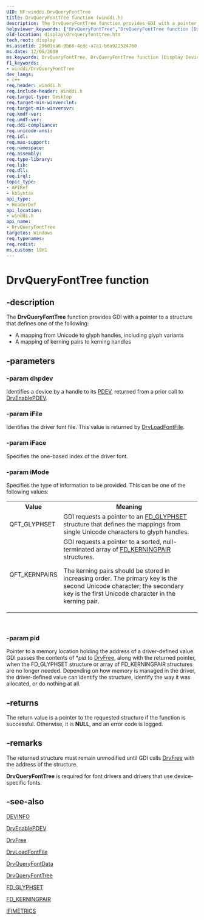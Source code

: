 ```yaml
---
UID: NF:winddi.DrvQueryFontTree
title: DrvQueryFontTree function (winddi.h)
description: The DrvQueryFontTree function provides GDI with a pointer to a structure that defines one of the following:A mapping from Unicode to glyph handles, including glyph variantsA mapping of kerning pairs to kerning handles
helpviewer_keywords: ["DrvQueryFontTree","DrvQueryFontTree function [Display Devices]","ddifncs_7f9eb5d2-dedd-4c72-8c12-0a382ea59ff4.xml","display.drvqueryfonttree","winddi/DrvQueryFontTree"]
old-location: display\drvqueryfonttree.htm
tech.root: display
ms.assetid: 29601ea6-9b68-4cdc-a7a1-b6a922524760
ms.date: 12/05/2018
ms.keywords: DrvQueryFontTree, DrvQueryFontTree function [Display Devices], ddifncs_7f9eb5d2-dedd-4c72-8c12-0a382ea59ff4.xml, display.drvqueryfonttree, winddi/DrvQueryFontTree
f1_keywords:
- winddi/DrvQueryFontTree
dev_langs:
- c++
req.header: winddi.h
req.include-header: Winddi.h
req.target-type: Desktop
req.target-min-winverclnt: 
req.target-min-winversvr: 
req.kmdf-ver: 
req.umdf-ver: 
req.ddi-compliance: 
req.unicode-ansi: 
req.idl: 
req.max-support: 
req.namespace: 
req.assembly: 
req.type-library: 
req.lib: 
req.dll: 
req.irql: 
topic_type:
- APIRef
- kbSyntax
api_type:
- HeaderDef
api_location:
- winddi.h
api_name:
- DrvQueryFontTree
targetos: Windows
req.typenames: 
req.redist: 
ms.custom: 19H1
---
```


# DrvQueryFontTree function


## -description


The <b>DrvQueryFontTree</b> function provides GDI with a pointer to a structure that defines one of the following:
<ul>
<li>
A mapping from Unicode to glyph handles, including glyph variants

</li>
<li>
A mapping of kerning pairs to kerning handles 

</li>
</ul>

## -parameters




### -param dhpdev

Identifies a device by a handle to its <a href="https://docs.microsoft.com/windows-hardware/drivers/">PDEV</a>, returned from a prior call to <a href="https://docs.microsoft.com/windows/desktop/api/winddi/nf-winddi-drvenablepdev">DrvEnablePDEV</a>.


### -param iFile

Identifies the driver font file. This value is returned by <a href="https://docs.microsoft.com/windows/desktop/api/winddi/nf-winddi-drvloadfontfile">DrvLoadFontFile</a>.


### -param iFace

Specifies the one-based index of the driver font.


### -param iMode

Specifies the type of information to be provided. This can be one of the following values:

<table>
<tr>
<th>Value</th>
<th>Meaning</th>
</tr>
<tr>
<td>
QFT_GLYPHSET

</td>
<td>
GDI requests a pointer to an <a href="https://docs.microsoft.com/windows/desktop/api/winddi/ns-winddi-fd_glyphset">FD_GLYPHSET</a> structure that defines the mappings from single Unicode characters to glyph handles.

</td>
</tr>
<tr>
<td>
QFT_KERNPAIRS

</td>
<td>
GDI requests a pointer to a sorted, null-terminated array of <a href="https://docs.microsoft.com/windows/desktop/api/winddi/ns-winddi-fd_kerningpair">FD_KERNINGPAIR</a> structures.

The kerning pairs should be stored in increasing order. The primary key is the second Unicode character; the secondary key is the first Unicode character in the kerning pair.

</td>
</tr>
</table>
 


### -param pid

Pointer to a memory location holding the address of a driver-defined value. GDI passes the contents of *<i>pid</i> to <a href="https://docs.microsoft.com/windows/desktop/api/winddi/nf-winddi-drvfree">DrvFree</a>, along with the returned pointer, when the FD_GLYPHSET structure or array of FD_KERNINGPAIR structures are no longer needed. Depending on how memory is managed in the driver, the driver-defined value can identify the structure, identify the way it was allocated, or do nothing at all.


## -returns



The return value is a pointer to the requested structure if the function is successful. Otherwise, it is <b>NULL</b>, and an error code is logged.




## -remarks



The returned structure must remain unmodified until GDI calls <a href="https://docs.microsoft.com/windows/desktop/api/winddi/nf-winddi-drvfree">DrvFree</a> with the address of the structure.

<b>DrvQueryFontTree</b> is required for font drivers and drivers that use device-specific fonts.




## -see-also




<a href="https://docs.microsoft.com/windows/desktop/api/winddi/ns-winddi-devinfo">DEVINFO</a>



<a href="https://docs.microsoft.com/windows/desktop/api/winddi/nf-winddi-drvenablepdev">DrvEnablePDEV</a>



<a href="https://docs.microsoft.com/windows/desktop/api/winddi/nf-winddi-drvfree">DrvFree</a>



<a href="https://docs.microsoft.com/windows/desktop/api/winddi/nf-winddi-drvloadfontfile">DrvLoadFontFile</a>



<a href="https://docs.microsoft.com/windows/desktop/api/winddi/nf-winddi-drvqueryfontdata">DrvQueryFontData</a>



<a href="https://docs.microsoft.com/windows/desktop/api/winddi/nf-winddi-drvqueryfonttree">DrvQueryFontTree</a>



<a href="https://docs.microsoft.com/windows/desktop/api/winddi/ns-winddi-fd_glyphset">FD_GLYPHSET</a>



<a href="https://docs.microsoft.com/windows/desktop/api/winddi/ns-winddi-fd_kerningpair">FD_KERNINGPAIR</a>



<a href="https://docs.microsoft.com/windows/desktop/api/winddi/ns-winddi-ifimetrics">IFIMETRICS</a>
 

 

